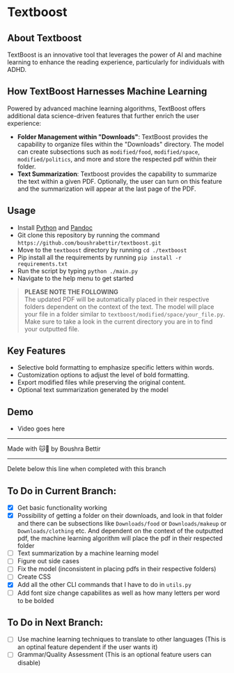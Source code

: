 # Textboost

## About Textboost

TextBoost is an innovative tool that leverages the power of AI and machine learning to enhance the reading experience, particularly for individuals with ADHD.

## How TextBoost Harnesses Machine Learning

Powered by advanced machine learning algorithms, TextBoost offers additional data science-driven features that further enrich the user experience:

- **Folder Management within "Downloads"**: TextBoost provides the capability to organize files within the "Downloads" directory. The model can create subsections such as `modified/food`, `modified/space`, `modified/politics`, and more and store the respected pdf within their folder.
- **Text Summarization**: Textboost provides the capability to summarize the text within a given PDF. Optionally, the user can turn on this feature and the summarization will appear at the last page of the PDF.

## Usage

- Install [Python](https://www.python.org/downloads/) and [Pandoc](https://pandoc.org/installing.html)
- Git clone this repository by running the command `https://github.com/boushrabettir/textboost.git`
- Move to the `textboost` directory by running `cd ./textboost`
- Pip install all the requirements by running `pip install -r requirements.txt`
- Run the script by typing `python ./main.py`
- Navigate to the help menu to get started

> **PLEASE NOTE THE FOLLOWING**<br/>
> The updated PDF will be automatically placed in their respective folders dependent on the context of the text. The model will place your file in a folder similar to `textboost/modified/space/your_file.py`.<br/>
> Make sure to take a look in the current directory you are in to find your outputted file.

## Key Features

- Selective bold formatting to emphasize specific letters within words.
- Customization options to adjust the level of bold formatting.
- Export modified files while preserving the original content.
- Optional text summarization generated by the model

## Demo

- Video goes here

---

Made with 🐱💛 by Boushra Bettir

---

Delete below this line when completed with this branch

## To Do in Current Branch:

- [x] Get basic functionality working
- [x] Possibility of getting a folder on their downloads, and look in that folder and there can be subsections like `Downloads/food` or `Downloads/makeup` or `Downloads/clothing` etc. And dependent on the context of the outputted pdf, the machine learning algorithm will place the pdf in their respected folder
- [ ] Text summarization by a machine learning model 
- [ ] Figure out side cases
- [ ] Fix the model (inconsistent in placing pdfs in their respective folders)
- [ ] Create CSS
- [x] Add all the other CLI commands that I have to do in `utils.py`
- [ ] Add font size change capabilites as well as how many letters per word to be bolded

## To Do in Next Branch:

- [ ] Use machine learning techniques to translate to other languages (This is an optinal feature dependent if the user wants it)
- [ ] Grammar/Quality Assessment (This is an optional feature users can disable)
